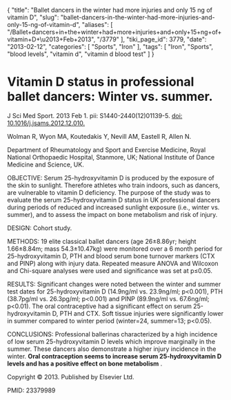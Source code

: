 {
    "title": "Ballet dancers in the winter had more injuries and only 15 ng of vitamin D",
    "slug": "ballet-dancers-in-the-winter-had-more-injuries-and-only-15-ng-of-vitamin-d",
    "aliases": [
        "/Ballet+dancers+in+the+winter+had+more+injuries+and+only+15+ng+of+vitamin+D+\u2013+Feb+2013",
        "/3779"
    ],
    "tiki_page_id": 3779,
    "date": "2013-02-12",
    "categories": [
        "Sports",
        "Iron"
    ],
    "tags": [
        "Iron",
        "Sports",
        "blood levels",
        "vitamin d",
        "vitamin d blood test"
    ]
}


# Vitamin D status in professional ballet dancers: Winter vs. summer.

J Sci Med Sport. 2013 Feb 1. pii: S1440-2440(12)01139-5. [doi: 10.1016/j.jsams.2012.12.010.](https://doi.org/10.1016/j.jsams.2012.12.010.)

Wolman R, Wyon MA, Koutedakis Y, Nevill AM, Eastell R, Allen N.

Department of Rheumatology and Sport and Exercise Medicine, Royal National Orthopaedic Hospital, Stanmore, UK; National Institute of Dance Medicine and Science, UK.

OBJECTIVE: Serum 25-hydroxyvitamin D is produced by the exposure of the skin to sunlight. Therefore athletes who train indoors, such as dancers, are vulnerable to vitamin D deficiency. The purpose of the study was to evaluate the serum 25-hydroxyvitamin D status in UK professional dancers during periods of reduced and increased sunlight exposure (i.e., winter vs. summer), and to assess the impact on bone metabolism and risk of injury.

DESIGN: Cohort study.

METHODS: 19 elite classical ballet dancers (age 26±8.86yr; height 1.66±8.84m; mass 54.3±10.47kg) were monitored over a 6 month period for 25-hydroxyvitamin D, PTH and blood serum bone turnover markers (CTX and PINP) along with injury data. Repeated measure ANOVA and Wilcoxon and Chi-square analyses were used and significance was set at p≤0.05.

RESULTS: Significant changes were noted between the winter and summer test dates for 25-hydroxyvitamin D (14.9ng/ml vs. 23.9ng/ml; p<0.001), PTH (38.7pg/ml vs. 26.3pg/ml; p<0.001) and PINP (89.9ng/ml vs. 67.6ng/ml; p<0.01). The oral contraceptive had a significant effect on serum 25-hydroxyvitamin D, PTH and CTX. Soft tissue injuries were significantly lower in summer compared to winter period (winter=24, summer=13; p<0.05).

CONCLUSIONS: Professional ballerinas characterized by a high incidence of low serum 25-hydroxyvitamin D levels which improve marginally in the summer. These dancers also demonstrate a higher injury incidence in the winter.  **Oral contraception seems to increase serum 25-hydroxyvitamin D levels and has a positive effect on bone metabolism** .

Copyright © 2013. Published by Elsevier Ltd.

PMID:     23379989